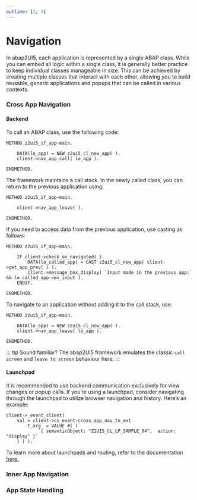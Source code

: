 ```yaml
---
outline: [2, 4]
---
```

# Navigation

In abap2UI5, each application is represented by a single ABAP class. While you can embed all logic within a single class, it is generally better practice to keep individual classes manageable in size. This can be achieved by creating multiple classes that interact with each other, allowing you to build reusable, generic applications and popups that can be called in various contexts.

### Cross App Navigation

#### Backend
To call an ABAP class, use the following code:
```abap
METHOD z2ui5_if_app~main.

    DATA(lo_app) = NEW z2ui5_cl_new_app( ).
    client->nav_app_call( lo_app ).

ENDMETHOD.
```
The framework maintains a call stack. In the newly called class, you can return to the previous application using:
```abap
METHOD z2ui5_if_app~main.

    client->nav_app_leave( ).

ENDMETHOD.
```
If you need to access data from the previous application, use casting as follows:
```abap
METHOD z2ui5_if_app~main.

    IF client->check_on_navigated( ).
        DATA(lo_called_app) = CAST z2ui5_cl_new_app( client->get_app_prev( ) ).
        client->message_box_display( `Input made in the previous app:` && lo_called_app->mv_input ).
    ENDIF.

ENDMETHOD.
```
To navigate to an application without adding it to the call stack, use:
```abap
METHOD z2ui5_if_app~main.

    DATA(lo_app) = NEW z2ui5_cl_new_app( ).
    client->nav_app_leave( lo_app ).

ENDMETHOD.
```
::: tip
Sound familiar? The abap2UI5 framework emulates the classic `call screen` and `leave to screen` behaviour here.
:::

#### Launchpad
It is recommended to use backend communication exclusively for view changes or popup calls. If you’re using a launchpad, consider navigating through the launchpad to utilize browser navigation and history. Here’s an example:
```abap
client->_event_client(
    val = client->cs_event-cross_app_nav_to_ext
        t_arg  = VALUE #( ( 
            `{ semanticObject: "Z2UI5_CL_LP_SAMPLE_04",  action: "display" }` 
    ) ) ).
```
To learn more about launchpads and routing, refer to the documentation [here.](/configuration/launchpad)

### Inner App Navigation

### App State Handling
